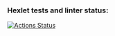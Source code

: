 ### Hexlet tests and linter status:
[![Actions Status](https://github.com/amrylnikov/python-project-49/workflows/hexlet-check/badge.svg)](https://github.com/amrylnikov/python-project-49/actions)